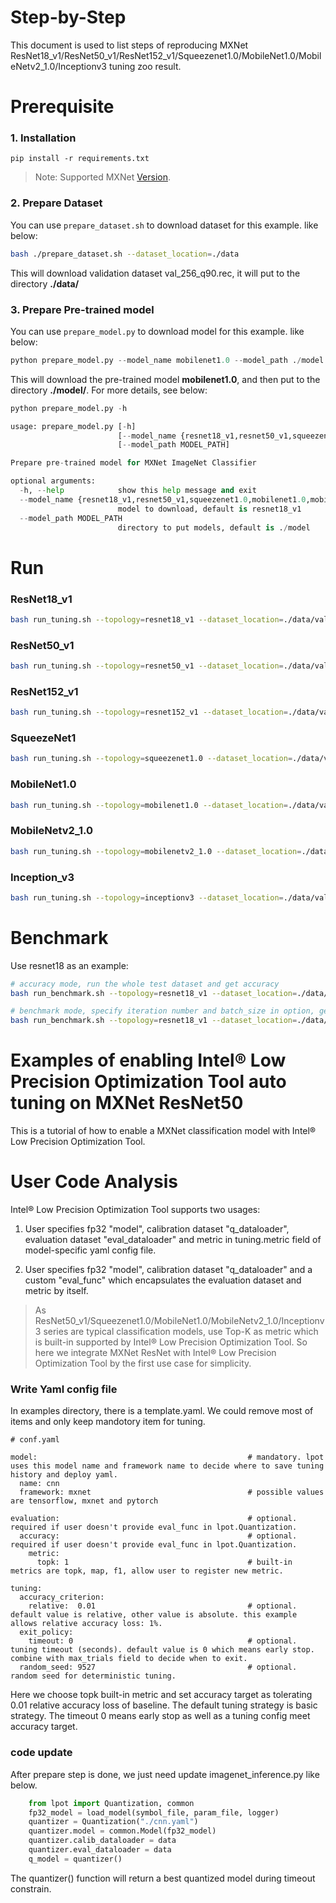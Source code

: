 Step-by-Step
============

This document is used to list steps of reproducing MXNet ResNet18_v1/ResNet50_v1/ResNet152_v1/Squeezenet1.0/MobileNet1.0/MobileNetv2_1.0/Inceptionv3 tuning zoo result.


# Prerequisite

### 1. Installation

  ```Shell
  pip install -r requirements.txt

  ```
> Note: Supported MXNet [Version](../../../README.md).

### 2. Prepare Dataset
  You can use `prepare_dataset.sh` to download dataset for this example. like below:

  ```bash
  bash ./prepare_dataset.sh --dataset_location=./data
  ```
  
  This will download validation dataset val_256_q90.rec, it will put to the directory **./data/**

### 3. Prepare Pre-trained model
  You can use `prepare_model.py` to download model for this example. like below:
  ```python
  python prepare_model.py --model_name mobilenet1.0 --model_path ./model
  ```

  This will download the pre-trained model **mobilenet1.0**, and then put to the directory **./model/**. For more details, see below:

  ```python
  python prepare_model.py -h

  usage: prepare_model.py [-h]
                          [--model_name {resnet18_v1,resnet50_v1,squeezenet1.0,mobilenet1.0,mobilenetv2_1.0,inceptionv3,resnet152_v1}]
                          [--model_path MODEL_PATH]

  Prepare pre-trained model for MXNet ImageNet Classifier

  optional arguments:
    -h, --help            show this help message and exit
    --model_name {resnet18_v1,resnet50_v1,squeezenet1.0,mobilenet1.0,mobilenetv2_1.0,inceptionv3,resnet152_v1}
                          model to download, default is resnet18_v1
    --model_path MODEL_PATH
                          directory to put models, default is ./model
  ```
  


# Run
### ResNet18_v1
```bash
bash run_tuning.sh --topology=resnet18_v1 --dataset_location=./data/val_256_q90.rec --input_model=/PATH/TO/MODEL --output_model=./lpot_resnet18
```

### ResNet50_v1
```bash
bash run_tuning.sh --topology=resnet50_v1 --dataset_location=./data/val_256_q90.rec --input_model=/PATH/TO/MODEL --output_model=./lpot_resnet50_v1
```
### ResNet152_v1
```bash
bash run_tuning.sh --topology=resnet152_v1 --dataset_location=./data/val_256_q90.rec --input_model=/PATH/TO/MODEL --output_model=./lpot_resnet152_v1
```
### SqueezeNet1
```bash
bash run_tuning.sh --topology=squeezenet1.0 --dataset_location=./data/val_256_q90.rec --input_model=/PATH/TO/MODEL --output_model=./lpot_squeezenet
```
### MobileNet1.0
```bash
bash run_tuning.sh --topology=mobilenet1.0 --dataset_location=./data/val_256_q90.rec --input_model=/PATH/TO/MODEL --output_model=./lpot_mobilenet1.0
```
### MobileNetv2_1.0
```bash
bash run_tuning.sh --topology=mobilenetv2_1.0 --dataset_location=./data/val_256_q90.rec --input_model=/PATH/TO/MODEL --output_model=./lpot_mobilenetv2_1.0
```
### Inception_v3
```bash
bash run_tuning.sh --topology=inceptionv3 --dataset_location=./data/val_256_q90.rec --input_model=/PATH/TO/MODEL --output_model=./lpot_inception_v3
```

# Benchmark

Use resnet18 as an example:

```bash
# accuracy mode, run the whole test dataset and get accuracy
bash run_benchmark.sh --topology=resnet18_v1 --dataset_location=./data/val_256_q90.rec --input_model=./model --batch_size=32 --mode=accuracy

# benchmark mode, specify iteration number and batch_size in option, get throughput and latency
bash run_benchmark.sh --topology=resnet18_v1 --dataset_location=./data/val_256_q90.rec --input_model=./model --batch_size=32 --iters=100 --mode=benchmark
```

Examples of enabling Intel® Low Precision Optimization Tool auto tuning on MXNet ResNet50
=======================================================

This is a tutorial of how to enable a MXNet classification model with Intel® Low Precision Optimization Tool.

# User Code Analysis

Intel® Low Precision Optimization Tool supports two usages:

1. User specifies fp32 "model", calibration dataset "q_dataloader", evaluation dataset "eval_dataloader" and metric in tuning.metric field of model-specific yaml config file.

2. User specifies fp32 "model", calibration dataset "q_dataloader" and a custom "eval_func" which encapsulates the evaluation dataset and metric by itself.

>As ResNet50_v1/Squeezenet1.0/MobileNet1.0/MobileNetv2_1.0/Inceptionv3 series are typical classification models, use Top-K as metric which is built-in supported by Intel® Low Precision Optimization Tool. So here we integrate MXNet ResNet with Intel® Low Precision Optimization Tool by the first use case for simplicity.

### Write Yaml config file

In examples directory, there is a template.yaml. We could remove most of items and only keep mandotory item for tuning. 


```
# conf.yaml

model:                                               # mandatory. lpot uses this model name and framework name to decide where to save tuning history and deploy yaml.
  name: cnn
  framework: mxnet                                   # possible values are tensorflow, mxnet and pytorch

evaluation:                                          # optional. required if user doesn't provide eval_func in lpot.Quantization.
  accuracy:                                          # optional. required if user doesn't provide eval_func in lpot.Quantization.
    metric:
      topk: 1                                        # built-in metrics are topk, map, f1, allow user to register new metric.

tuning:
  accuracy_criterion:
    relative:  0.01                                  # optional. default value is relative, other value is absolute. this example allows relative accuracy loss: 1%.
  exit_policy:
    timeout: 0                                       # optional. tuning timeout (seconds). default value is 0 which means early stop. combine with max_trials field to decide when to exit.
  random_seed: 9527                                  # optional. random seed for deterministic tuning.

```

Here we choose topk built-in metric and set accuracy target as tolerating 0.01 relative accuracy loss of baseline. The default tuning strategy is basic strategy. The timeout 0 means early stop as well as a tuning config meet accuracy target.


### code update

After prepare step is done, we just need update imagenet_inference.py like below.

```python
    from lpot import Quantization, common
    fp32_model = load_model(symbol_file, param_file, logger)
    quantizer = Quantization("./cnn.yaml")
    quantizer.model = common.Model(fp32_model)
    quantizer.calib_dataloader = data
    quantizer.eval_dataloader = data
    q_model = quantizer()

```

The quantizer() function will return a best quantized model during timeout constrain.
